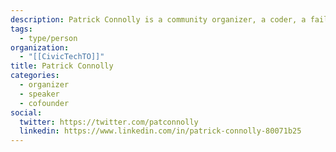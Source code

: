 ```yaml
---
description: Patrick Connolly is a community organizer, a coder, a failed biochemist, and an anarchist sympathizer. He is interested in participatory culture, the changing nature of work, and how we can build communities, organizations and economies that are more open, inclusive, and resilient.
tags:
  - type/person
organization:
  - "[[CivicTechTO]]"
title: Patrick Connolly
categories:
  - organizer
  - speaker
  - cofounder
social:
  twitter: https://twitter.com/patconnolly
  linkedin: https://www.linkedin.com/in/patrick-connolly-80071b25
---
```


